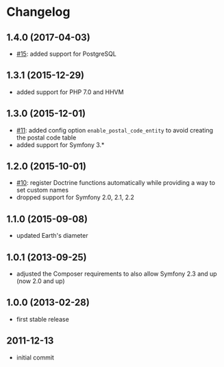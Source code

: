 # Changelog

## 1.4.0 (2017-04-03)

- [#15]: added support for PostgreSQL 

[#15]: https://github.com/craue/CraueGeoBundle/issues/15

## 1.3.1 (2015-12-29)

- added support for PHP 7.0 and HHVM

## 1.3.0 (2015-12-01)

- [#11]: added config option `enable_postal_code_entity` to avoid creating the postal code table
- added support for Symfony 3.*

[#11]: https://github.com/craue/CraueGeoBundle/issues/11

## 1.2.0 (2015-10-01)

- [#10]: register Doctrine functions automatically while providing a way to set custom names
- dropped support for Symfony 2.0, 2.1, 2.2

[#10]: https://github.com/craue/CraueGeoBundle/issues/10

## 1.1.0 (2015-09-08)

- updated Earth's diameter

## 1.0.1 (2013-09-25)

- adjusted the Composer requirements to also allow Symfony 2.3 and up (now 2.0 and up)

## 1.0.0 (2013-02-28)

- first stable release

## 2011-12-13

- initial commit
